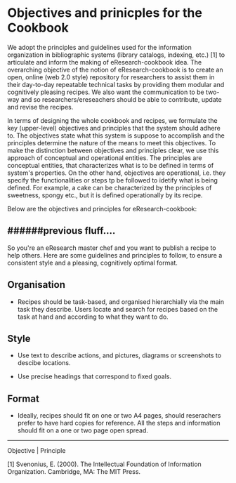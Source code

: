 Objectives and prinicples for the Cookbook
==========================================

We adopt the principles and guidelines used for the information organization in bibliographic systems (library catalogs, indexing, etc.) [1] to articulate and inform the making of eResearch-cookbook idea. The overarching objective of the notion of eResearch-cookbook is to create an open, online (web 2.0 style) repository for researchers to assist them in their day-to-day repeatable technical tasks by providing them modular and cognitively pleasing recipes. We also want the communication to be two-way and so researchers/ereseachers should be able to contribute, update and revise the recipes.

In terms of designing the whole cookbook and recipes, we formulate the key (upper-level) objectives and principles that the system should adhere to. The objectives state what this system is suppose to accomplish and the principles determine the nature of the means to meet this objectives. To make the distinction between objectives and principles clear, we use this approach of conceptual and operational entities. The principles are conceptual entities, that characterizes what is to be defined in terms of system's properties. On the other hand, objectives are operational, i.e. they specify the functionalities or steps tp be followed to idetify what is being defined. For example, a cake can be characterized by the principles of sweetness, spongy etc., but it is defined operationally by its recipe.

Below are the objectives and principles for eResearch-cookbook:







######previous fluff....
---------
So you're an eResearch master chef and you want to publish a recipe to help 
others. Here are some guidelines and principles to follow, to ensure a 
consistent style and a pleasing, cognitively optimal format.

Organisation
------------
- Recipes should be task-based, and organised hierarchially via the main task
they describe. Users locate and search for recipes based on the task at hand
and according to what they want to do.

Style
-----
- Use text to describe actions, and pictures, diagrams or screenshots to 
descibe locations.

- Use precise headings that correspond to fixed goals.  


Format
------
- Ideally, recipes should fit on one or two A4 pages, should reserachers prefer
to have hard copies for reference. All the steps and information should fit on
a one or two page open spread.


------------------------

Objective | Principle


[1] Svenonius, E. (2000). The Intellectual Foundation of Information Organization. Cambridge, MA: The MIT Press.
